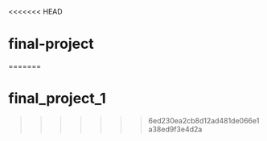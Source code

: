 <<<<<<< HEAD
# final-project
=======
# final_project_1
>>>>>>> 6ed230ea2cb8d12ad481de066e1a38ed9f3e4d2a
